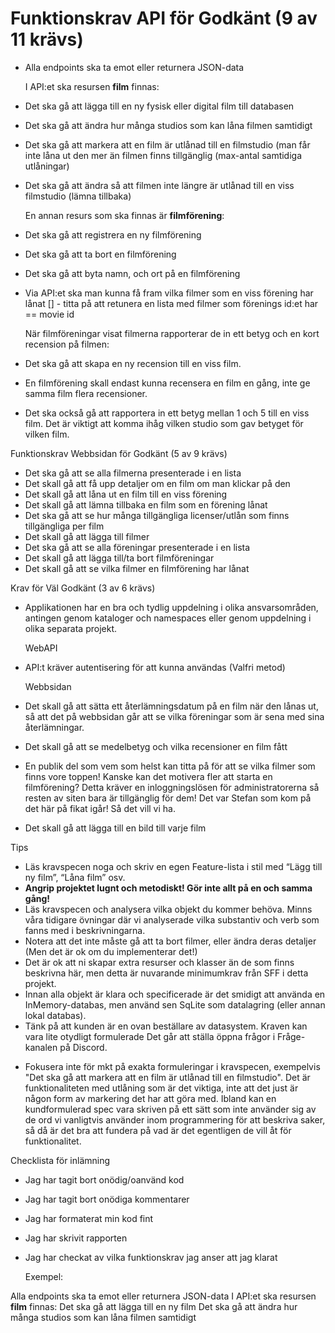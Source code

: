 # Funktionskrav API för Godkänt (9 av 11 krävs)

- Alla endpoints ska ta emot eller returnera JSON-data

  I API:et ska resursen **film** finnas:

- Det ska gå att lägga till en ny fysisk eller digital film till databasen

- Det ska gå att ändra hur många studios som kan låna filmen samtidigt

- Det ska gå att markera att en film är utlånad till en filmstudio (man får inte låna ut den mer än filmen finns tillgänglig (max-antal samtidiga utlåningar)

- Det ska gå att ändra så att filmen inte längre är utlånad till en viss filmstudio (lämna tillbaka)

  En annan resurs som ska finnas är **filmförening**:

- Det ska gå att registrera en ny filmförening

- Det ska gå att ta bort en filmförening

- Det ska gå att byta namn, och ort på en filmförening

- Via API:et ska man kunna få fram vilka filmer som en viss förening har lånat [] - titta på att retunera en lista med filmer som förenings id:et har == movie id

  När filmföreningar visat filmerna rapporterar de in ett betyg och en kort recension på filmen:

- Det ska gå att skapa en ny recension till en viss film.

- En filmförening skall endast kunna recensera en film en gång, inte ge samma film flera recensioner.

- Det ska också gå att rapportera in ett betyg mellan 1 och 5 till en viss film. Det är viktigt att komma ihåg vilken studio som gav betyget för vilken film.

Funktionskrav Webbsidan för Godkänt (5 av 9 krävs)

- Det ska gå att se alla filmerna presenterade i en lista
- Det skall gå att få upp detaljer om en film om man klickar på den
- Det skall gå att låna ut en film till en viss förening
- Det skall gå att lämna tillbaka en film som en förening lånat
- Det ska gå att se hur många tillgängliga licenser/utlån som finns tillgängliga per film
- Det skall gå att lägga till filmer
- Det ska gå att se alla föreningar presenterade i en lista
- Det skall gå att lägga till/ta bort filmföreningar
- Det skall gå att se vilka filmer en filmförening har lånat

Krav för Väl Godkänt (3 av 6 krävs)

- Applikationen har en bra och tydlig uppdelning i olika ansvarsområden, antingen genom kataloger och namespaces eller genom uppdelning i olika separata projekt.

  WebAPI

- API:t kräver autentisering för att kunna användas (Valfri metod)

  Webbsidan

- Det skall gå att sätta ett återlämningsdatum på en film när den lånas ut, så att det på webbsidan går att se vilka föreningar som är sena med sina återlämningar.

- Det skall gå att se medelbetyg och vilka recensioner en film fått

- En publik del som vem som helst kan titta på för att se vilka filmer som finns vore toppen! Kanske kan det motivera fler att starta en filmförening? Detta kräver en inloggningslösen för administratorerna så resten av siten bara är tillgänglig för dem! Det var Stefan som kom på det här på fikat igår! Så det vill vi ha.

- Det skall gå att lägga till en bild till varje film

Tips

- Läs kravspecen noga och skriv en egen Feature-lista i stil med “Lägg till ny film”, “Låna film” osv.
- **Angrip projektet lugnt och metodiskt! Gör inte allt på en och samma gång!**
- Läs kravspecen och analysera vilka objekt du kommer behöva. Minns våra tidigare övningar där vi analyserade vilka substantiv och verb som fanns med i beskrivningarna.
- Notera att det inte måste gå att ta bort filmer, eller ändra deras detaljer (Men det är ok om du implementerar det!)
- Det är ok att ni skapar extra resurser och klasser än de som finns beskrivna här, men detta är nuvarande minimumkrav från SFF i detta projekt.
- Innan alla objekt är klara och specificerade är det smidigt att använda en InMemory-databas, men använd sen SqLite som datalagring (eller annan lokal databas).
- Tänk på att kunden är en ovan beställare av datasystem. Kraven kan vara lite otydligt formulerade Det går att ställa öppna frågor i Fråge-kanalen på Discord.

* Fokusera inte för mkt på exakta formuleringar i kravspecen, exempelvis "Det ska gå att markera att en film är utlånad till en filmstudio". Det är funktionaliteten med utlåning som är det viktiga, inte att det just är någon form av markering det har att göra med. Ibland kan en kundformulerad spec vara skriven på ett sätt som inte använder sig av de ord vi vanligtvis använder inom programmering för att beskriva saker, så då är det bra att fundera på vad är det egentligen de vill åt för funktionalitet.

Checklista för inlämning

- Jag har tagit bort onödig/oanvänd kod

- Jag har tagit bort onödiga kommentarer

- Jag har formaterat min kod fint

- Jag har skrivit rapporten

- Jag har checkat av vilka funktionskrav jag anser att jag klarat

  Exempel:

Alla endpoints ska ta emot eller returnera JSON-data
I API:et ska resursen **film** finnas:
Det ska gå att lägga till en ny film
Det ska gå att ändra hur många studios som kan låna filmen samtidigt
